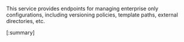 






This service provides endpoints for managing enterprise only configurations, including versioning policies, template paths, external directories, etc.

[:summary]
